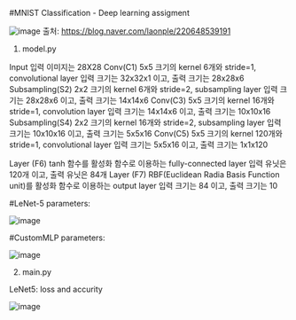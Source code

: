 #MNIST Classification - Deep learning assigment 

![image](https://github.com/undraa0309/DL/assets/133347765/19b4f748-91be-431f-95cd-aa59c691ebd7)
출처: https://blog.naver.com/laonple/220648539191

1. model.py


Input 입력 이미지는 28X28
Conv(C1)
5x5 크기의 kernel 6개와 stride=1, convolutional layer
입력 크기는 32x32x1 이고, 출력 크기는 28x28x6
Subsampling(S2)
2x2 크기의 kernel 6개와 stride=2, subsampling layer
입력 크기는 28x28x6 이고, 출력 크기는 14x14x6
Conv(C3)
5x5 크기의 kernel 16개와 stride=1, convolution layer
입력 크기는 14x14x6 이고, 출력 크기는 10x10x16
Subsampling(S4)
2x2 크기의 kernel 16개와 stride=2, subsampling layer
입력 크기는 10x10x16 이고, 출력 크기는 5x5x16
Conv(C5)
5x5 크기의 kernel 120개와 stride=1, convolutional layer
입력 크기는 5x5x16 이고, 출력 크기는 1x1x120

Layer (F6)
tanh 함수를 활성화 함수로 이용하는 fully-connected layer
입력 유닛은 120개 이고, 출력 유닛은 84개
Layer (F7)
RBF(Euclidean Radia Basis Function unit)를 활성화 함수로 이용하는 output layer
입력 크기는 84 이고, 출력 크기는 10


#LeNet-5 parameters:

![image](https://github.com/undraa0309/DL/assets/133347765/b907f97c-2750-4bd8-a7b7-1e31c4eeb99b)




#CustomMLP parameters:

![image](https://github.com/undraa0309/DL/assets/133347765/c0146c36-2c70-400d-ba78-3223957392f5)




2. main.py

LeNet5: loss and accurity 

![image](https://github.com/undraa0309/DL/assets/133347765/a701c860-c490-473a-a3e3-589d89cbe409)



















